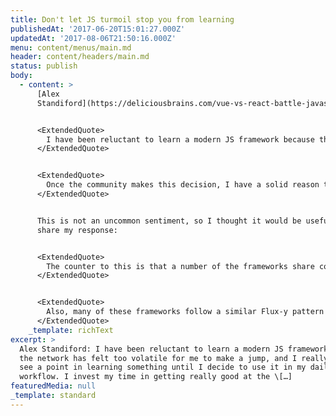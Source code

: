 ```yaml
---
title: Don't let JS turmoil stop you from learning
publishedAt: '2017-06-20T15:01:27.000Z'
updatedAt: '2017-08-06T21:50:16.000Z'
menu: content/menus/main.md
header: content/headers/main.md
status: publish
body:
  - content: >
      [Alex
      Standiford](https://deliciousbrains.com/vue-vs-react-battle-javascript/#comment-3369700208):


      <ExtendedQuote>
        I have been reluctant to learn a modern JS framework because the network has felt too volatile for me to make a jump, and I really don't see a point in learning something until I decide to use it in my daily workflow. I invest my time in getting really good at the tools I use instead of pretty good at a bunch of different tools.
      </ExtendedQuote>


      <ExtendedQuote>
        Once the community makes this decision, I have a solid reason to learn one of these frameworks. Until then, I'll just stick with jQuery, even though I dislike it.
      </ExtendedQuote>


      This is not an uncommon sentiment, so I thought it would be useful to
      share my response:


      <ExtendedQuote>
        The counter to this is that a number of the frameworks share concepts that are broadly applicable. Understanding what a component is applies to React, Vue, Angular and others. The knowledge transfers, even if the specific implementations are different between them, so there isn't a reason to avoid learning one. Understanding React makes learning Vue easier, and gives you a better sense of what trade-offs are made when choosing one over the other.
      </ExtendedQuote>


      <ExtendedQuote>
        Also, many of these frameworks follow a similar Flux-y pattern (actions up, data down), which is additional knowledge that again transfers regardless of framework. The volatility in the JS community has settled down since a few years ago, and these concepts are broadly applicable, so I'd highly recommend picking one (usually React) and learning it as much for its concepts/approaches as its specific implementation.
      </ExtendedQuote>
    _template: richText
excerpt: >
  Alex Standiford: I have been reluctant to learn a modern JS framework because
  the network has felt too volatile for me to make a jump, and I really don’t
  see a point in learning something until I decide to use it in my daily
  workflow. I invest my time in getting really good at the \[…]
featuredMedia: null
_template: standard
---
```


